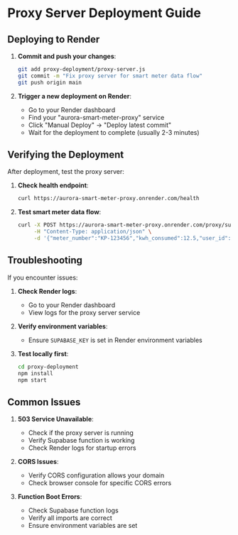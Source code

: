 # Proxy Server Deployment Guide

## Deploying to Render

1. **Commit and push your changes**:
   ```bash
   git add proxy-deployment/proxy-server.js
   git commit -m "Fix proxy server for smart meter data flow"
   git push origin main
   ```

2. **Trigger a new deployment on Render**:
   - Go to your Render dashboard
   - Find your "aurora-smart-meter-proxy" service
   - Click "Manual Deploy" → "Deploy latest commit"
   - Wait for the deployment to complete (usually 2-3 minutes)

## Verifying the Deployment

After deployment, test the proxy server:

1. **Check health endpoint**:
   ```bash
   curl https://aurora-smart-meter-proxy.onrender.com/health
   ```

2. **Test smart meter data flow**:
   ```bash
   curl -X POST https://aurora-smart-meter-proxy.onrender.com/proxy/supabase-function \
        -H "Content-Type: application/json" \
        -d '{"meter_number":"KP-123456","kwh_consumed":12.5,"user_id":"actual-user-id","cost_per_kwh":25.0}'
   ```

## Troubleshooting

If you encounter issues:

1. **Check Render logs**:
   - Go to your Render dashboard
   - View logs for the proxy server service

2. **Verify environment variables**:
   - Ensure `SUPABASE_KEY` is set in Render environment variables

3. **Test locally first**:
   ```bash
   cd proxy-deployment
   npm install
   npm start
   ```

## Common Issues

1. **503 Service Unavailable**:
   - Check if the proxy server is running
   - Verify Supabase function is working
   - Check Render logs for startup errors

2. **CORS Issues**:
   - Verify CORS configuration allows your domain
   - Check browser console for specific CORS errors

3. **Function Boot Errors**:
   - Check Supabase function logs
   - Verify all imports are correct
   - Ensure environment variables are set